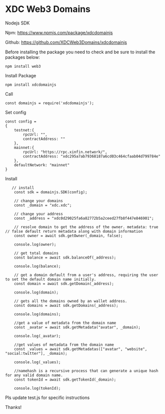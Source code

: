 # XDC Web3 Domains

Nodejs SDK

Npm: https://www.npmjs.com/package/xdcdomainjs

Github: https://github.com/XDCWeb3Domains/xdcdomainjs

Before installing the package you need to check and be sure to install the packages below:

```
npm install web3 
```

Install Package

```
npm install xdcdomainjs
```

Call 
```
const domainjs = require('xdcdomainjs');
```

Set config
```
const config = 
{
	testnet:{
		rpcUrl: "",
		contractAddress: ""
	},
	mainnet:{ 
		rpcUrl: "https://rpc.xinfin.network/",
		contractAddress: "xdc295a7ab79368187a6cd03c464cfaab04d799784e"
	},
	defaultNetwork: "mainnet"
}

```

Install

```
   // install
	const sdk = domainjs.SDK(config);

	// change your domains
	const _domain = "xdc.xdc";
	
	// change your address
	const _address = "xdc0d29025fa6a82772b5a2ceed27fb8f447e846901";
	
	// resolve domain to get the address of the owner. metadata: true // false default return metadata along with domain information
	const owner = await sdk.getOwner(_domain, false);

	console.log(owner);

	// get total domains
	const balance = await sdk.balanceOf(_address);

	console.log(balance);

	// get a domain default from a user's address, requiring the user to set the default domain name initially.
	const domain = await sdk.getDomain(_address);

	console.log(domain);
	
	// gets all the domains owned by an wallet address.
	const domains = await sdk.getDomains(_address);

	console.log(domains);
	
	//get a value of metadata from the domain name
	const _avatar = await sdk.getMetadata("avatar", _domain);

	console.log(_avatar);
	
	//get values of metadata from the domain name
	const _values = await sdk.getMetadatas(["avatar", "website", "social:twitter"], _domain);

	console.log(_values);
	
	//namehash is a recursive process that can generate a unique hash for any valid domain name.
	const tokenId = await sdk.getTokenId(_domain);

	console.log(tokenId);
```

Pls update test.js for specific instructions

Thanks!




